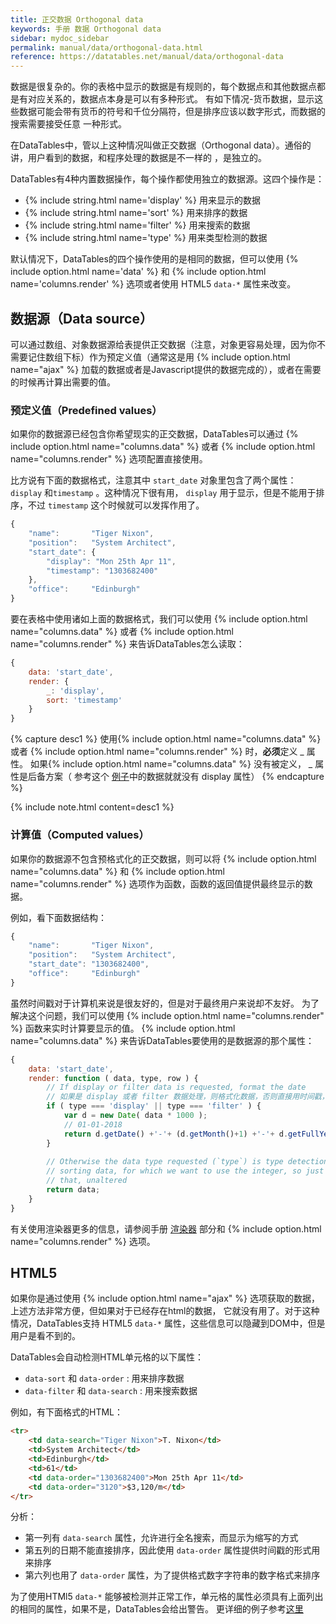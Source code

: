 ```yaml
---
title: 正交数据 Orthogonal data
keywords: 手册 数据 Orthogonal data
sidebar: mydoc_sidebar
permalink: manual/data/orthogonal-data.html
reference: https://datatables.net/manual/data/orthogonal-data
---
```


数据是很复杂的。你的表格中显示的数据是有规则的，每个数据点和其他数据点都是有对应关系的，数据点本身是可以有多种形式。
有如下情况-货币数据，显示这些数据可能会带有货币的符号和千位分隔符，但是排序应该以数字形式，而数据的搜索需要接受任意
一种形式。

在DataTables中，管以上这种情况叫做正交数据（Orthogonal data）。通俗的讲，用户看到的数据，和程序处理的数据是不一样的
，是独立的。

DataTables有4种内置数据操作，每个操作都使用独立的数据源。这四个操作是：

- {% include string.html name='display' %} 用来显示的数据
- {% include string.html name='sort' %} 用来排序的数据
- {% include string.html name='filter' %} 用来搜索的数据
- {% include string.html name='type' %} 用来类型检测的数据

默认情况下，DataTables的四个操作使用的是相同的数据，但可以使用 {% include option.html name='data' %} 和 
{% include option.html name='columns.render' %} 选项或者使用 HTML5 `data-*` 属性来改变。


## 数据源（Data source）

可以通过数组、对象数据源给表提供正交数据（注意，对象更容易处理，因为你不需要记住数组下标）作为预定义值（通常这是用
{% include option.html name="ajax" %} 加载的数据或者是Javascript提供的数据完成的），或者在需要的时候再计算出需要的值。

### 预定义值（Predefined values）

如果你的数据源已经包含你希望现实的正交数据，DataTables可以通过 {% include option.html name="columns.data" %} 或者
{% include option.html name="columns.render" %} 选项配置直接使用。

比方说有下面的数据格式，注意其中 `start_date` 对象里包含了两个属性：`display` 和`timestamp` 。这种情况下很有用，
`display` 用于显示，但是不能用于排序，不过 `timestamp` 这个时候就可以发挥作用了。

```javascript
{
    "name":       "Tiger Nixon",
    "position":   "System Architect",
    "start_date": {
        "display": "Mon 25th Apr 11",
        "timestamp": "1303682400"
    },
    "office":     "Edinburgh"
}
```

要在表格中使用诸如上面的数据格式，我们可以使用 {% include option.html name="columns.data" %} 或者 
{% include option.html name="columns.render" %} 来告诉DataTables怎么读取：

```javascript
{
    data: 'start_date',
    render: {
        _: 'display',
        sort: 'timestamp'
    }
}
```

{% capture desc1 %}
使用{% include option.html name="columns.data" %} 或者 
  {% include option.html name="columns.render" %} 时，<b>必须</b>定义 _ 属性。
  如果{% include option.html name="columns.data" %} 没有被定义， _ 属性是后备方案（
  参考这个 <a href="https://datatables.net/examples/ajax/orthogonal-data">例子</a>中的数据就就没有 display 属性）
{% endcapture %}

{% include note.html content=desc1 %}


### 计算值（Computed values）

如果你的数据源不包含预格式化的正交数据，则可以将
{% include option.html name="columns.data" %} 和
  {% include option.html name="columns.render" %} 选项作为函数，函数的返回值提供最终显示的数据。
  
例如，看下面数据结构：

```javascript
{
    "name":       "Tiger Nixon",
    "position":   "System Architect",
    "start_date": "1303682400",
    "office":     "Edinburgh"
}
```
虽然时间戳对于计算机来说是很友好的，但是对于最终用户来说却不友好。
为了解决这个问题，我们可以使用 {% include option.html name="columns.render" %} 函数来实时计算要显示的值。
{% include option.html name="columns.data" %} 来告诉DataTables要使用的是数据源的那个属性：

```javascript
{
    data: 'start_date',
    render: function ( data, type, row ) {
        // If display or filter data is requested, format the date
        // 如果是 display 或者 filter 数据处理，则格式化数据，否则直接用时间戳，即排序使用时间戳排序
        if ( type === 'display' || type === 'filter' ) {
            var d = new Date( data * 1000 );
            // 01-01-2018
            return d.getDate() +'-'+ (d.getMonth()+1) +'-'+ d.getFullYear();
        }
 
        // Otherwise the data type requested (`type`) is type detection or
        // sorting data, for which we want to use the integer, so just return
        // that, unaltered
        return data;
    }
}
```

有关使用渲染器更多的信息，请参阅手册 [渲染器](https://datatables.net/manual/data/renderers) 部分和 
 {% include option.html name="columns.render" %} 选项。

## HTML5

如果你是通过使用 {% include option.html name="ajax" %} 选项获取的数据，上述方法非常方便，但如果对于已经存在html的数据，
它就没有用了。对于这种情况，DataTables支持 HTML5 `data-*` 属性，这些信息可以隐藏到DOM中，但是用户是看不到的。

DataTables会自动检测HTML单元格的以下属性：

- `data-sort` 和 `data-order` : 用来排序数据
- `data-filter` 和 `data-search` : 用来搜索数据

例如，有下面格式的HTML：

```html
<tr>
    <td data-search="Tiger Nixon">T. Nixon</td>
    <td>System Architect</td>
    <td>Edinburgh</td>
    <td>61</td>
    <td data-order="1303682400">Mon 25th Apr 11</td>
    <td data-order="3120">$3,120/m</td>
</tr>
```
分析：

- 第一列有 `data-search` 属性，允许进行全名搜索，而显示为缩写的方式
- 第五列的日期不能直接排序，因此使用 `data-order` 属性提供时间戳的形式用来排序
- 第六列也用了 `data-order` 属性，为了提供格式数字字符串的数字格式来排序

为了使用HTMl5 `data-*` 能够被检测并正常工作，单元格的属性必须具有上面列出的相同的属性，如果不是，DataTables会给出警告。
更详细的例子参考[这里](https://datatables.net/examples/advanced_init/html5-data-attributes.html)